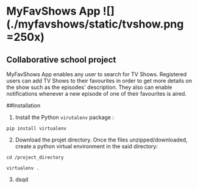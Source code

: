 # MyFavShows App ![](./myfavshows/static/tvshow.png =250x)

## Collaborative school project

MyFavShows App enables any user to search for TV Shows. 
Registered users can add TV Shows to their favourites in order to get more details on the show such as the episodes' description.
They also can enable notifications whenever a new episode of one of their favourites is aired.


##Installation
1. Install the Python `virutalenv` package : 

  `pip install virtualenv`


2. Download the projet directory. Once the files unzipped/downloaded, create a python virtual environment in the said directory: 

  `cd /project_directory`

  `virtualenv .`


3. dsqd

